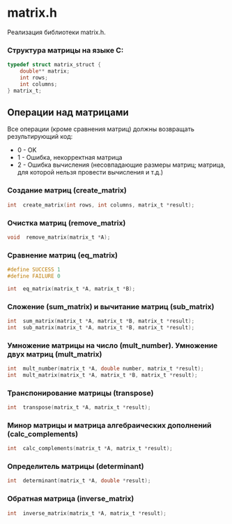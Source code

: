 # matrix.h

Реализация библиотеки matrix.h.


### Структура матрицы на языке C:

```c
typedef struct matrix_struct {
    double** matrix;
    int rows;
    int columns;
} matrix_t;
```

## Операции над матрицами

Все операции (кроме сравнения матриц) должны возвращать результирующий код:  
- 0 - OK
- 1 - Ошибка, некорректная матрица   
- 2 - Ошибка вычисления (несовпадающие размеры матриц; матрица, для которой нельзя провести вычисления и т.д.)

### Создание матриц (create_matrix)

```c
int  create_matrix(int rows, int columns, matrix_t *result);
```

### Очистка матриц (remove_matrix)

```c
void  remove_matrix(matrix_t *A);
```

### Сравнение матриц (eq_matrix)

```c
#define SUCCESS 1
#define FAILURE 0

int  eq_matrix(matrix_t *A, matrix_t *B);
```

### Сложение (sum_matrix) и вычитание матриц (sub_matrix)

```c
int  sum_matrix(matrix_t *A, matrix_t *B, matrix_t *result);
int  sub_matrix(matrix_t *A, matrix_t *B, matrix_t *result);
```

### Умножение матрицы на число (mult_number). Умножение двух матриц (mult_matrix)

```c
int  mult_number(matrix_t *A, double number, matrix_t *result);
int  mult_matrix(matrix_t *A, matrix_t *B, matrix_t *result);
```

### Транспонирование матрицы (transpose)

```c
int  transpose(matrix_t *A, matrix_t *result);
```

### Минор матрицы и матрица алгебраических дополнений (calc_complements)

```c
int  calc_complements(matrix_t *A, matrix_t *result);
```

### Определитель матрицы (determinant)

```c
int  determinant(matrix_t *A, double *result);
```

### Обратная матрица (inverse_matrix)

```c
int  inverse_matrix(matrix_t *A, matrix_t *result);
```

